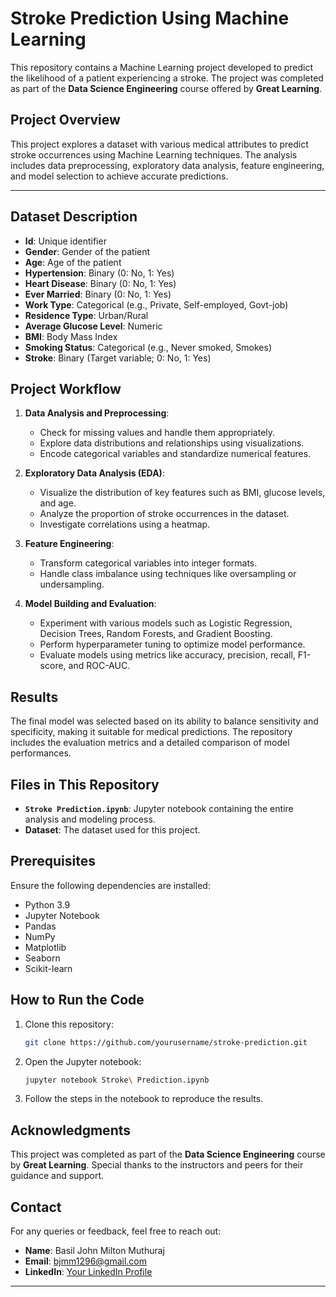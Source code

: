 # Stroke Prediction Using Machine Learning

This repository contains a Machine Learning project developed to predict the likelihood of a patient experiencing a stroke. The project was completed as part of the **Data Science Engineering** course offered by **Great Learning**.

## Project Overview
This project explores a dataset with various medical attributes to predict stroke occurrences using Machine Learning techniques. The analysis includes data preprocessing, exploratory data analysis, feature engineering, and model selection to achieve accurate predictions.

---

## Dataset Description

- **Id**: Unique identifier
- **Gender**: Gender of the patient
- **Age**: Age of the patient
- **Hypertension**: Binary (0: No, 1: Yes)
- **Heart Disease**: Binary (0: No, 1: Yes)
- **Ever Married**: Binary (0: No, 1: Yes)
- **Work Type**: Categorical (e.g., Private, Self-employed, Govt-job)
- **Residence Type**: Urban/Rural
- **Average Glucose Level**: Numeric
- **BMI**: Body Mass Index
- **Smoking Status**: Categorical (e.g., Never smoked, Smokes)
- **Stroke**: Binary (Target variable; 0: No, 1: Yes)

## Project Workflow

1. **Data Analysis and Preprocessing**:
   - Check for missing values and handle them appropriately.
   - Explore data distributions and relationships using visualizations.
   - Encode categorical variables and standardize numerical features.

2. **Exploratory Data Analysis (EDA)**:
   - Visualize the distribution of key features such as BMI, glucose levels, and age.
   - Analyze the proportion of stroke occurrences in the dataset.
   - Investigate correlations using a heatmap.

3. **Feature Engineering**:
   - Transform categorical variables into integer formats.
   - Handle class imbalance using techniques like oversampling or undersampling.

4. **Model Building and Evaluation**:
   - Experiment with various models such as Logistic Regression, Decision Trees, Random Forests, and Gradient Boosting.
   - Perform hyperparameter tuning to optimize model performance.
   - Evaluate models using metrics like accuracy, precision, recall, F1-score, and ROC-AUC.

## Results
The final model was selected based on its ability to balance sensitivity and specificity, making it suitable for medical predictions. The repository includes the evaluation metrics and a detailed comparison of model performances.

## Files in This Repository
- **`Stroke Prediction.ipynb`**: Jupyter notebook containing the entire analysis and modeling process.
- **Dataset**: The dataset used for this project.

## Prerequisites
Ensure the following dependencies are installed:

- Python 3.9
- Jupyter Notebook
- Pandas
- NumPy
- Matplotlib
- Seaborn
- Scikit-learn

## How to Run the Code
1. Clone this repository:
   ```bash
   git clone https://github.com/yourusername/stroke-prediction.git
   ```
2. Open the Jupyter notebook:
   ```bash
   jupyter notebook Stroke\ Prediction.ipynb
   ```
3. Follow the steps in the notebook to reproduce the results.

## Acknowledgments
This project was completed as part of the **Data Science Engineering** course by **Great Learning**. Special thanks to the instructors and peers for their guidance and support.

## Contact
For any queries or feedback, feel free to reach out:
- **Name**: Basil John Milton Muthuraj
- **Email**: bjmm1296@gmail.com
- **LinkedIn**: [Your LinkedIn Profile](https://www.linkedin.com/in/bjmm1296)

---
